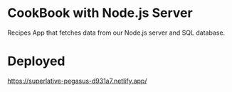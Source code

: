 # CookBook with Node.js Server

Recipes App that fetches data from our Node.js server and SQL database.

# Deployed

https://superlative-pegasus-d931a7.netlify.app/